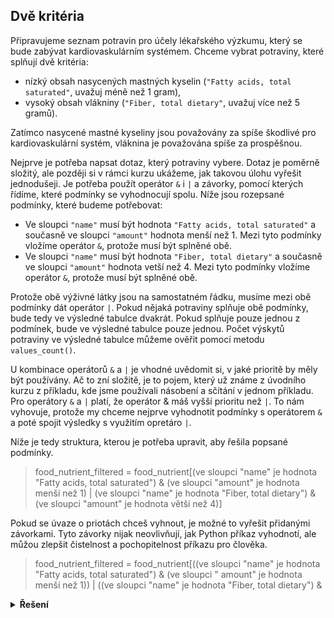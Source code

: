 ## Dvě kritéria

Připravujeme seznam potravin pro účely lékařského výzkumu, který se bude zabývat kardiovaskulárním systémem. Chceme
vybrat potraviny, které splňují dvě kritéria:

- nízký obsah nasycených mastných kyselin (`"Fatty acids, total saturated"`, uvažuj méně než 1 gram),
- vysoký obsah vlákniny (`"Fiber, total dietary"`, uvažuj více než 5 gramů).

Zatímco nasycené mastné kyseliny jsou považovány za spíše škodlivé pro kardiovaskulární systém, vláknina je považována
spíše za prospěšnou.

Nejprve je potřeba napsat dotaz, který potraviny vybere. Dotaz je poměrně složitý,
ale později si v rámci kurzu ukážeme, jak takovou úlohu vyřešit jednodušeji.
Je potřeba použít operátor `&` i `|` a závorky, pomocí kterých řídíme, které podmínky se vyhodnocují spolu. Níže jsou
rozepsané podmínky, které budeme potřebovat:

- Ve sloupci `"name"` musí být hodnota `"Fatty acids, total saturated"` a současně ve sloupci `"amount"` hodnota menší
  než 1. Mezi tyto podmínky vložíme operátor `&`, protože musí být splněné obě.
- Ve sloupci `"name"` musí být hodnota `"Fiber, total dietary"` a současně ve sloupci `"amount"` hodnota vetší než 4.
  Mezi tyto podmínky vložíme operátor `&`, protože musí být splněné obě.

Protože obě výživné látky jsou na samostatném řádku, musíme mezi obě podmínky dát operátor `|`. Pokud nějaká potraviny
splňuje obě podmínky, bude tedy ve výsledné tabulce dvakrát. Pokud splňuje pouze jednou z podmínek, bude ve výsledné
tabulce pouze jednou. Počet výskytů potraviny ve výsledné tabulce můžeme ověřit pomocí metodu `values_count()`.

U kombinace operátorů `&` a `|` je vhodné uvědomit si, v jaké prioritě by měly být používány. Ač to zní složitě, je to
pojem, který už známe z úvodního kurzu z příkladu, kde jsme používali násobení a sčítání v jednom příkladu. Pro
operátory `&` a `|` platí, že operátor & máš vyšší prioritu než `|`. To nám vyhovuje, protože my chceme nejprve
vyhodnotit podmínky s operátorem `&` a poté spojit výsledky s využitím opretáro `|`.

Níže je tedy struktura, kterou je potřeba upravit, aby řešila popsané podmínky.

> food_nutrient_filtered = food_nutrient[(ve sloupci "name" je hodnota "Fatty acids, total saturated") 
> & (ve sloupci "amount" je hodnota menší než 1) | (ve sloupci "name" je hodnota "Fiber, total dietary") 
> & (ve sloupci "amount" je hodnota větší než 4)]

Pokud se úvaze o priotách chceš vyhnout, je možné to vyřešit přidanými závorkami. Tyto závorky nijak neovlivňují, jak
Python příkaz vyhodnotí, ale můžou zlepšit čistelnost a pochopitelnost příkazu pro člověka.

> food_nutrient_filtered = food_nutrient[((ve sloupci "name" je hodnota "Fatty acids, total saturated") & (ve sloupci "
> amount" je hodnota menší než 1)) | ((ve sloupci "name" je hodnota "Fiber, total dietary") &

<details>
<summary><b>Řešení</b></summary>

```python
import pandas as pd

url_food_nutrient = "https://kodim.cz/cms/assets/czechitas/python-data-1/python-pro-data-1/podmineny-vyber/podmineny-vyber/food_nutrient.csv"
food_nutrient = pd.read_csv(url_food_nutrient)

food_nutrient_filtered = food_nutrient[
    ((food_nutrient["name"] == "Fatty acids, total saturated") & (food_nutrient["amount"] < 1))
    | ((food_nutrient["name"] == "Fiber, total dietary") & (food_nutrient["amount"] > 5))
]

# nebo
food_nutrient_filtered = food_nutrient[
    (food_nutrient["name"] == "Fatty acids, total saturated")
    & (food_nutrient["amount"] < 1)
    | (food_nutrient["name"] == "Fiber, total dietary")
    & (food_nutrient["amount"] > 4)
]

food_nutrient_filtered["name"].value_counts()
```

</details>